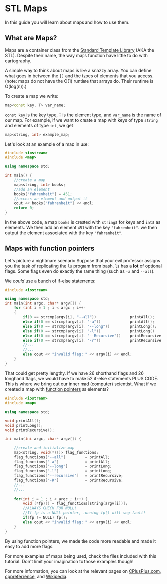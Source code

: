 # STL Maps

In this guide you will learn about maps and how to use them.

## What are Maps?

Maps are a container class from the [Standard Template Library](http://www.cplusplus.com/reference/stl/) (AKA the STL).
Despite their name, the way maps function have little to do with cartography.

A simple way to think about maps is like a snazzy array.
You can define what goes in between the ```[]``` and the types of elements that you access.
(note: maps do not have the O(1) runtime that arrays do.
Their runtime is O(log(n)).)

To create a map we write:
```c++
map<const key, T> var_name;
```

```const key``` is the key type, ```T``` is the element type, and ```var_name``` is the name of our map.
For example, if we want to create a map with keys of type ```string``` and elements of type ```int```, we get
```c++
map<string, int> example_map;
```

Let's look at an example of a map in use:

```c++
#include <iostream>
#include <map>

using namespace std;

int main() {
    //create a map
    map<string, int> books;
    //add an element
    books["fahrenheit"] = 451;
    //access an element and output it
    cout << books["fahrenheit"] << endl;
    return 0;
}
```

In the above code, a map ```books``` is created with ```string```s for keys and ```int```s as elements.
We then add an element ```451``` with the key ```"fahrenheit"```.
we then output the element associated with the key ```"fahrenheit"```.

## Maps with function pointers
Let's picture a nightmare scenario
Suppose that your evil professor assigns you the task of replicating the ```ls``` program from bash.
```ls``` has a **lot** of optional flags.
Some flags even do exactly the same thing (such as ```-a``` and ```--all```).

We *could* use a bunch of if-else statements:

```c++
#include <iostream>

using namespace std;
int main(int argc, char* argv[]) {
    for (int i = 1 ; i < argc ; i++)
    {
        if(0 == strcmp(argv[i], "--all"))               printAll();
        else if(0 == strcmp(argv[i], "-a"))             printAll();
        else if(0 == strcmp(argv[i], "--long"))         printLong();
        else if(0 == strcmp(argv[i], "-l"))             printLong()
        else if(0 == strcmp(argv[i], "--Recursive"))    printRecursive();
        else if(0 == strcmp(argv[i], "-r"))             printRecursive();
        //...
        //...
        else cout << "invalid flag: " << argv[i] << endl;
    }
}
```

That could get pretty lengthy.
If we have 26 shorthand flags and 26 longhand flags, 
we would have to make 52 if-else statements PLUS CODE.
This is where we bring out our inner mad (computer) scientist.
What if we created a map with [function pointers](http://www.cprogramming.com/tutorial/function-pointers.html) as elements?

```c++
#include <iostream>
#include <map>

using namespace std;

void printAll();
void printLong();
void printRecursive();

int main(int argc, char* argv[]) {

    //create and initialize map
    map<string, void(*)()> flag_functions;
    flag_functions["--all"]         = printAll;
    flag_functions["-a"]            = printAll;
    flag_functions["--long"]        = printLong;
    flag_functions["-l"]            = printLong;
    flag_functions["--recursive"]   = printRecursive;
    flag_functions["-R"]            = printRecursive;
    //...
    //...
    
    for(int i = 1 ; i < argc ; i++) {
        void (*fp)() = flag_functions[string(argv[i])];
        //ALWAYS CHECK FOR NULL!
        //If fp is a NULL pointer, running fp() will seg fault!
        if(fp != NULL) fp();
        else cout << "invalid flag: " << argv[i] << endl;
    }
}

```

By using function pointers, we made the code more readable and made it easy to add more flags.

For more examples of maps being used, check the files included with this tutorial.
Don't limit your imagination to those examples though!

For more information, you can look at the relevant pages on 
[CPlusPlus.com](http://www.cplusplus.com/reference/map/map/), 
[cppreferrence](http://en.cppreference.com/w/cpp/container/map),
and [Wikipedia](http://en.wikipedia.org/wiki/Associative_containers#Overview_of_functions).
